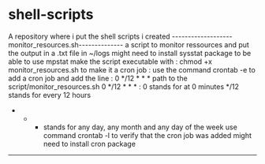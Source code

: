 # shell-scripts
A repository where i put the shell scripts i created
-------------------monitor_resources.sh--------------
a script to monitor ressources and put the output in a .txt file in ~/logs 
might need to install sysstat package to be able to use mpstat
make the script executable with : chmod +x monitor_resources.sh 
to make it a cron job : 
use the command crontab -e to add a cron job
and add the line : 0 */12 * * * path to the script/monitor_resources.sh
0 */12 * * * : 
0 stands for at 0 minutes 
*/12 stands for every 12 hours
* * * stands for any day, any month and any day of the week
use command crontab -l to verify that the cron job was added
might need to install cron package
---------------------------------------------------------------

